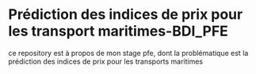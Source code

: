 # Prédiction des indices de prix pour les transport maritimes-BDI_PFE
ce repository est à propos de mon stage pfe, dont la problématique est la prédiction des indices de prix pour les transports maritimes
